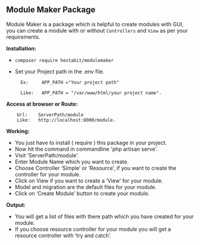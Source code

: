 ## Module Maker Package
Module Maker is a package which is helpful to create modules with GUI, you can create a module with or without `Controllers` and `View` as per your requirements.

**Installation:**

- `composer require hestabit/modulemaker`
- Set your Project path in the .env file.
        
        Ex:     APP_PATH ="Your project path"

        Like:   APP_PATH = "/var/www/html/your project name".
        
**Access at browser or Route:**

        Url:    ServerPath/module
        Like:   http://localhost:8000/module.


**Working:**

- You just have to install ( require ) this package in your project.
- Now hit the command in commandline 'php artisan serve'.
- Visit 'ServerPath/module'.
- Enter Module Name which you want to create.
- Choose Controller ‘Simple’ or ‘Resource’, if you want to create the controller for your module. 
- Click on View if you want to create a ‘View’ for your module.
- Model and migration are the default files for your module.
- Click on ‘Create Module’ button to create your module.

**Output:**
- You will get a list of files with there path which you have created for your module.
- If you choose resource controller for your module you will get a resource controller with ‘try and catch’.

